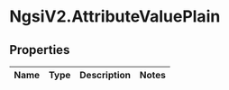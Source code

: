 # NgsiV2.AttributeValuePlain

## Properties

| Name | Type | Description | Notes |
| ---- | ---- | ----------- | ----- |

